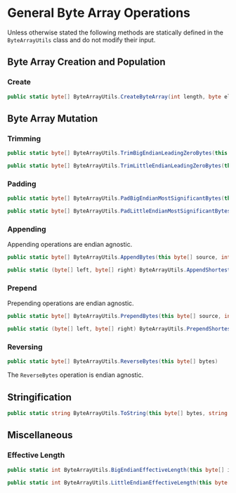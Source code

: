 # General Byte Array Operations

Unless otherwise stated the following methods are statically defined in the `ByteArrayUtils` class and do not modify their input.

## Byte Array Creation and Population

### Create

```c#
public static byte[] ByteArrayUtils.CreateByteArray(int length, byte element = 0x00)
```

## Byte Array Mutation

### Trimming

```c#
public static byte[] ByteArrayUtils.TrimBigEndianLeadingZeroBytes(this byte[] input)
```

```c#
public static byte[] ByteArrayUtils.TrimLittleEndianLeadingZeroBytes(this byte[] input)
```

### Padding

```c#
public static byte[] ByteArrayUtils.PadBigEndianMostSignificantBytes(this byte[] source, int finalLength, byte element = 0x00)
```

```c#
public static byte[] ByteArrayUtils.PadLittleEndianMostSignificantBytes(this byte[] source, int finalLength, byte element = 0x00)
```

### Appending

Appending operations are endian agnostic.

```c#
public static byte[] ByteArrayUtils.AppendBytes(this byte[] source, int count, byte element = 0x00)
```

```c#
public static (byte[] left, byte[] right) ByteArrayUtils.AppendShortest(byte[] left, byte[] right)
```

### Prepend

Prepending operations are endian agnostic.

```c#
public static byte[] ByteArrayUtils.PrependBytes(this byte[] source, int count, byte element = 0x00)
```

```c#
public static (byte[] left, byte[] right) ByteArrayUtils.PrependShortest(byte[] left, byte[] right)
```

### Reversing

```c#
public static byte[] ByteArrayUtils.ReverseBytes(this byte[] bytes)
```

The `ReverseBytes` operation is endian agnostic.

## Stringification

```c#
public static string ByteArrayUtils.ToString(this byte[] bytes, string format = "g", IFormatProvider formatProvider = null)
```

## Miscellaneous

### Effective Length

```c#
public static int ByteArrayUtils.BigEndianEffectiveLength(this byte[] input)
```

```c#
public static int ByteArrayUtils.LittleEndianEffectiveLength(this byte[] input)
```